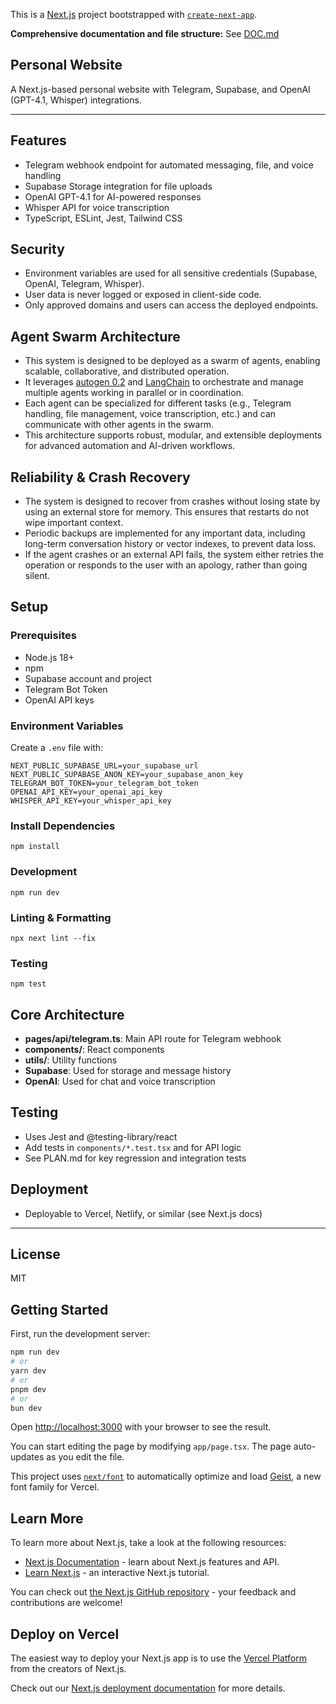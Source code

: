 This is a [Next.js](https://nextjs.org) project bootstrapped with [`create-next-app`](https://nextjs.org/docs/app/api-reference/cli/create-next-app).

**Comprehensive documentation and file structure:** See [DOC.md](./DOC.md)

## Personal Website

A Next.js-based personal website with Telegram, Supabase, and OpenAI (GPT-4.1, Whisper) integrations.

---

## Features
- Telegram webhook endpoint for automated messaging, file, and voice handling
- Supabase Storage integration for file uploads
- OpenAI GPT-4.1 for AI-powered responses
- Whisper API for voice transcription
- TypeScript, ESLint, Jest, Tailwind CSS

## Security

- Environment variables are used for all sensitive credentials (Supabase, OpenAI, Telegram, Whisper).
- User data is never logged or exposed in client-side code.
- Only approved domains and users can access the deployed endpoints.

## Agent Swarm Architecture

- This system is designed to be deployed as a swarm of agents, enabling scalable, collaborative, and distributed operation.
- It leverages [autogen 0.2](https://github.com/microsoft/autogen) and [LangChain](https://github.com/langchain-ai/langchain) to orchestrate and manage multiple agents working in parallel or in coordination.
- Each agent can be specialized for different tasks (e.g., Telegram handling, file management, voice transcription, etc.) and can communicate with other agents in the swarm.
- This architecture supports robust, modular, and extensible deployments for advanced automation and AI-driven workflows.

## Reliability & Crash Recovery

- The system is designed to recover from crashes without losing state by using an external store for memory. This ensures that restarts do not wipe important context.
- Periodic backups are implemented for any important data, including long-term conversation history or vector indexes, to prevent data loss.
- If the agent crashes or an external API fails, the system either retries the operation or responds to the user with an apology, rather than going silent.

## Setup

### Prerequisites
- Node.js 18+
- npm
- Supabase account and project
- Telegram Bot Token
- OpenAI API keys

### Environment Variables
Create a `.env` file with:
```
NEXT_PUBLIC_SUPABASE_URL=your_supabase_url
NEXT_PUBLIC_SUPABASE_ANON_KEY=your_supabase_anon_key
TELEGRAM_BOT_TOKEN=your_telegram_bot_token
OPENAI_API_KEY=your_openai_api_key
WHISPER_API_KEY=your_whisper_api_key
```

### Install Dependencies
```
npm install
```

### Development
```
npm run dev
```

### Linting & Formatting
```
npx next lint --fix
```

### Testing
```
npm test
```

## Core Architecture
- **pages/api/telegram.ts**: Main API route for Telegram webhook
- **components/**: React components
- **utils/**: Utility functions
- **Supabase**: Used for storage and message history
- **OpenAI**: Used for chat and voice transcription

## Testing
- Uses Jest and @testing-library/react
- Add tests in `components/*.test.tsx` and for API logic
- See PLAN.md for key regression and integration tests

## Deployment
- Deployable to Vercel, Netlify, or similar (see Next.js docs)

---

## License
MIT

## Getting Started

First, run the development server:

```bash
npm run dev
# or
yarn dev
# or
pnpm dev
# or
bun dev
```

Open [http://localhost:3000](http://localhost:3000) with your browser to see the result.

You can start editing the page by modifying `app/page.tsx`. The page auto-updates as you edit the file.

This project uses [`next/font`](https://nextjs.org/docs/app/building-your-application/optimizing/fonts) to automatically optimize and load [Geist](https://vercel.com/font), a new font family for Vercel.

## Learn More

To learn more about Next.js, take a look at the following resources:

- [Next.js Documentation](https://nextjs.org/docs) - learn about Next.js features and API.
- [Learn Next.js](https://nextjs.org/learn) - an interactive Next.js tutorial.

You can check out [the Next.js GitHub repository](https://github.com/vercel/next.js) - your feedback and contributions are welcome!

## Deploy on Vercel

The easiest way to deploy your Next.js app is to use the [Vercel Platform](https://vercel.com/new?utm_medium=default-template&filter=next.js&utm_source=create-next-app&utm_campaign=create-next-app-readme) from the creators of Next.js.

Check out our [Next.js deployment documentation](https://nextjs.org/docs/app/building-your-application/deploying) for more details.

